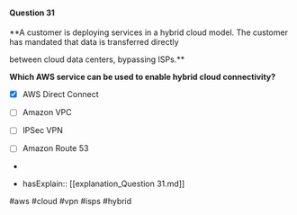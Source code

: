 #### Question  31


**A customer is deploying services in a hybrid cloud model. The customer has mandated that data is transferred directly

between cloud data centers, bypassing ISPs.**


**Which AWS service can be used to enable hybrid cloud connectivity?**


- [x] AWS Direct Connect


- [ ] Amazon VPC


- [ ] IPSec VPN


- [ ] Amazon Route 53


*

- hasExplain:: [[explanation_Question  31.md]]

#aws #cloud #vpn #isps #hybrid 